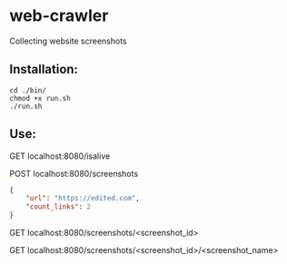 # web-crawler
Collecting website screenshots

## Installation:
```
cd ./bin/
chmod +x run.sh
./run.sh
```
## Use:

GET localhost:8080/isalive

POST localhost:8080/screenshots
```json
{
	"url": "https://edited.com",
	"count_links": 2
}
```
GET localhost:8080/screenshots/<screenshot_id>
	
GET localhost:8080/screenshots/<screenshot_id>/<screenshot_name>
